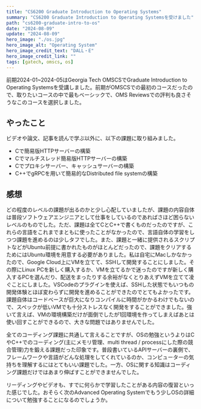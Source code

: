 ```yaml
---
title: "CS6200 Graduate Introduction to Operating Systems"
summary: "CS6200 Graduate Introduction to Operating Systemsを受けました"
path: "cs6200-graduate-intro-to-os"
date: "2024-08-09"
update: "2024-08-09"
hero_image: "./os.jpg"
hero_image_alt: "Operating System"
hero_image_credit_text: "DALL・E"
hero_image_credit_link: ""
tags: [gatech, omscs, os]
---
```


前期2024-01~2024-05はGeorgia Tech OMSCSでGraduate Introduction to Operating Systemsを受講しました。前期がOMSCSでの最初のコースだったので、取りたいコースの中で最もベーシックで、OMS Reviewsでの評判も良さそうなこのコースを選択しました。

## やったこと

ビデオや論文、記事を読んで学ぶ以外に、以下の課題に取り組みました。

- Cで簡易版HTTPサーバーの構築
- Cでマルチスレッド簡易版HTTPサーバーの構築
- Cでプロキシサーバー、キャッシュサーバーの構築
- C++でgRPCを用いて簡易的なDistributed file systemの構築

## 感想

どの程度のレベルの課題が出るのかと少し心配していましたが、課題の内容自体は普段ソフトウェアエンジニアとして仕事をしているのであればさほど困らないレベルのものでした。ただ、課題は全てCとC++で書くものだったのですが、これらの言語をこれまでまともに使ったことがなかったので、言語自体の学習をしつつ課題を進めるのは少しタフでした。また、課題と一緒に提供されるスクリプトなどがUbuntu前提に書かれたものがほとんどだったので、課題をクリアするためにはUbuntu環境を用意する必要がありました。私は自宅にMacしかなかったので、Google Cloud上にVMを立てて、SSHして開発することにしました。その際にLinux PCを新しく購入するか、VMを立てるかで迷ったのですが新しく購入するPCを選んだり、配送をまったりする余裕がなくとりあえずVMを立てて凌ぐことにしました。VSCodeのプラグインを使えば、SSHした状態でもいつもの開発体験とほぼ変わらずに開発を進めることができたのでとてもよかったです。課題自体はコードベースが巨大になりコンパイルに時間がかかるわけでもないので、スペックが低いVMでも十分ストレスなく開発をすることができました。強いて言えば、VMの環境構築だけが面倒でしたが1回環境を作ってしまえばあとは使い回すことができるので、大きな問題ではありませんでした。

全てのコーディング課題に共通して言えることですが、OSの勉強というよりはCやC++でのコーディング(主にメモリ管理、multi thread / processにした際の競合管理)力を鍛える課題だった印象です。普段書いているAPIサーバーの裏側で、フレームワークや言語がどんな処理をしてくれているのか、コンピューターの気持ちを理解するにはとてもいい課題でした。一方、OSに関する知識はコーディング課題だけではあまり伸ばすことができませんでした。

リーディングやビデオも、すでに何らかで学習したことがある内容の復習といった感じでした。おそらく次のAdvanced Operating Systemでもう少しOSの詳細について勉強することになるのでしょうか。